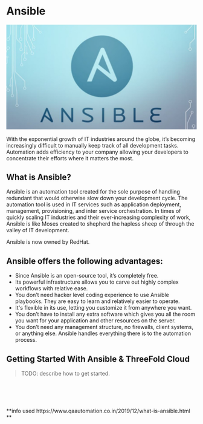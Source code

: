 # Ansible

![](img/ansible1.jpg)

With the exponential growth of IT industries around the globe, it’s becoming increasingly difficult to manually keep track of all development tasks. Automation adds efficiency to your company allowing your developers to concentrate their efforts where it matters the most.

## What is Ansible?

Ansible is an automation tool created for the sole purpose of handling redundant that would otherwise slow down your development cycle. The automation tool is used in IT services such as application deployment, management, provisioning, and inter service orchestration. In times of quickly scaling IT industries and their ever-increasing complexity of work, Ansible is like Moses created to shepherd the hapless sheep of through the valley of IT development.

Ansible is now owned by RedHat.

## Ansible offers the following advantages:

- Since Ansible is an open-source tool, it’s completely free.
- Its powerful infrastructure allows you to carve out highly complex workflows with relative ease.
- You don’t need hacker level coding experience to use Ansible playbooks. They are easy to learn and relatively easier to operate.
- It's flexible in its use, letting you customize it from anywhere you want.
- You don’t have to install any extra software which gives you all the room you want for your application and other resources on the server.
- You don’t need any management structure, no firewalls, client systems, or anything else. Ansible handles everything there is to the automation process.

## Getting Started With Ansible & ThreeFold Cloud

> TODO: describe how to get started.

<br>
<br>
<br>
<br>
**info used https://www.qaautomation.co.in/2019/12/what-is-ansible.html **
